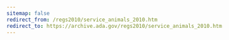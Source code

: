 ```yaml
---
sitemap: false 
redirect_from: /regs2010/service_animals_2010.htm 
redirect_to: https://archive.ada.gov/regs2010/service_animals_2010.htm 
---
```

